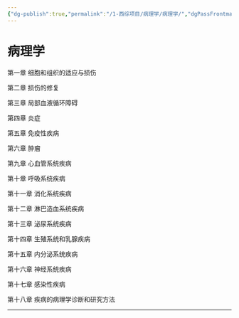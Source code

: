 ```yaml
---
{"dg-publish":true,"permalink":"/1-西综项目/病理学/病理学/","dgPassFrontmatter":true,"noteIcon":"","created":"2024-07-09T18:35:06.200+08:00","updated":"2024-07-14T18:13:20.407+08:00"}
---
```


# 病理学

第一章 细胞和组织的适应与损伤

第二章 损伤的修复

第三章 局部血液循环障碍

第四章 炎症

第五章 免疫性疾病

第六章 肿瘤

第九章 心血管系统疾病

第十章 呼吸系统疾病

第十一章 消化系统疾病

第十二章 淋巴造血系统疾病

第十三章 泌尿系统疾病

第十四章 生殖系统和乳腺疾病

第十五章 内分泌系统疾病

第十六章 神经系统疾病

第十七章 感染性疾病

第十八章 疾病的病理学诊断和研究方法

---